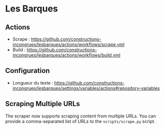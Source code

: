 # Les Barques

## Actions

- Scrape : https://github.com/constructions-incongrues/lesbarques/actions/workflows/scrape.yml
- Build : https://github.com/constructions-incongrues/lesbarques/actions/workflows/build.yml

## Configuration

- Longueur du texte : <https://github.com/constructions-incongrues/lesbarques/settings/variables/actions#repository-variables>

## Scraping Multiple URLs

The scraper now supports scraping content from multiple URLs. You can provide a comma-separated list of URLs to the `scripts/scrape.py` script.

